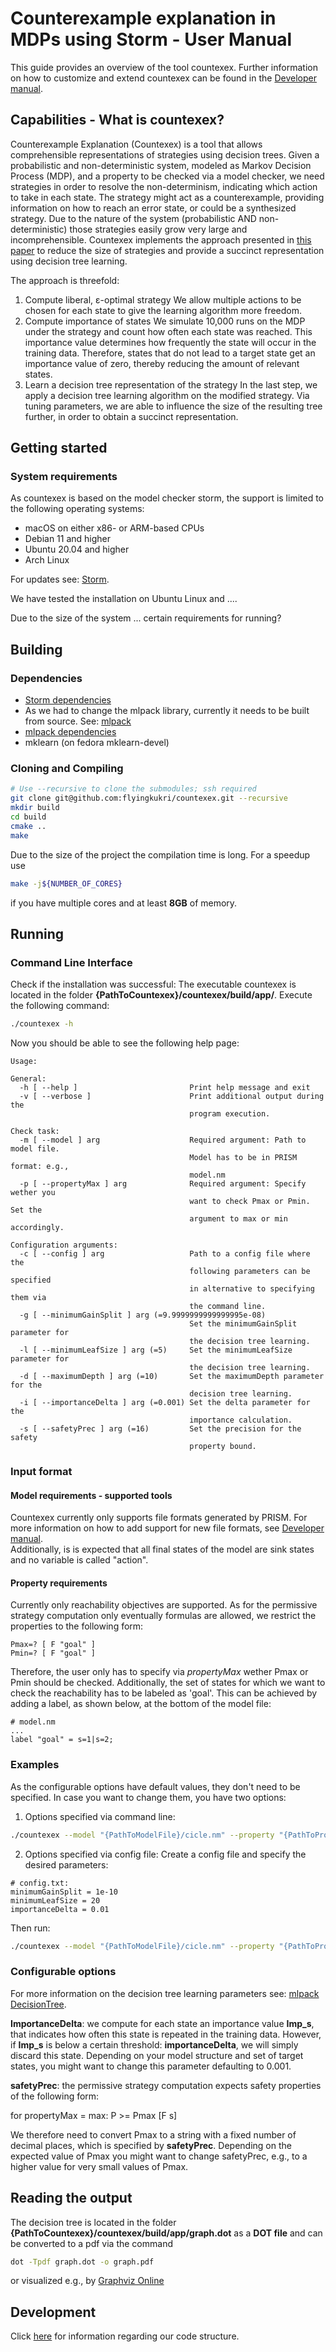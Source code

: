 # Counterexample explanation in MDPs using Storm - User Manual
This guide provides an overview of the tool countexex.
Further information on how to customize and extend countexex can be found in the [Developer manual](doc/develop.md).

## Capabilities - What is countexex?
Counterexample Explanation (Countexex) is a tool that allows comprehensible representations of strategies using decision trees.
Given a probabilistic and non-deterministic system, modeled as Markov Decision Process (MDP), and a property to be checked via a model checker, we need strategies in order to resolve the non-determinism, indicating which action to take in each state. The strategy might act as a counterexample, providing information on how to reach an error state, or could be a synthesized strategy. Due to the nature of the system (probabilistic AND non-deterministic) those strategies easily grow very large and incomprehensible. Countexex implements the approach presented in [this paper](https://link.springer.com/chapter/10.1007/978-3-319-21690-4_10) to reduce the size of strategies and provide a succinct representation using decision tree learning. 

The approach is threefold:

1. Compute liberal, &epsilon;-optimal strategy
  We allow multiple actions to be chosen for each state to give the learning algorithm more freedom.
2. Compute importance of states
  We simulate 10,000 runs on the MDP under the strategy and count how often each state was reached. This importance value determines how frequently the state will occur in the training data. Therefore, states that do not lead to a target state get an importance value of zero, thereby reducing the amount of relevant states.
3. Learn a decision tree representation of the strategy
  In the last step, we apply a decision tree learning algorithm on the modified strategy. Via tuning parameters, we are able to influence the size of the resulting tree further, in order to obtain a succinct representation.
    

## Getting started
### System requirements 
As countexex is based on the model checker storm, the support is limited to the following operating systems: 
* macOS on either x86- or ARM-based CPUs
* Debian 11 and higher
* Ubuntu 20.04 and higher
* Arch Linux 

For updates see: [Storm](https://www.stormchecker.org/documentation/obtain-storm/build.html).

We have tested the installation on Ubuntu Linux and ....

Due to the size of the system ... certain requirements for running? 
## Building
### Dependencies
- [Storm dependencies](https://www.stormchecker.org/documentation/obtain-storm/dependencies.html#general-dependencies)
- As we had to change the mlpack library, currently it needs to be built from source. See: [mlpack](https://github.com/mlpack/mlpack)
- [mlpack dependencies](https://github.com/mlpack/mlpack#2-dependencies)
- mklearn (on fedora mklearn-devel)


### Cloning and Compiling
```bash
# Use --recursive to clone the submodules; ssh required
git clone git@github.com:flyingkukri/countexex.git --recursive
mkdir build
cd build
cmake ..
make
```

Due to the size of the project the compilation time is long. For a speedup use 
```bash
make -j${NUMBER_OF_CORES}
```

if you have multiple cores and at least **8GB** of memory.

## Running

### Command Line Interface
Check if the installation was successful: The executable countexex is located in the folder **{PathToCountexex}/countexex/build/app/**. Execute the following command:
```bash
./countexex -h
```

Now you should be able to see the following help page:
```
Usage:

General:
  -h [ --help ]                         Print help message and exit
  -v [ --verbose ]                      Print additional output during the 
                                        program execution.

Check task:
  -m [ --model ] arg                    Required argument: Path to model file. 
                                        Model has to be in PRISM format: e.g., 
                                        model.nm
  -p [ --propertyMax ] arg              Required argument: Specify wether you 
                                        want to check Pmax or Pmin. Set the 
                                        argument to max or min accordingly.

Configuration arguments:
  -c [ --config ] arg                   Path to a config file where the 
                                        following parameters can be specified 
                                        in alternative to specifying them via 
                                        the command line.
  -g [ --minimumGainSplit ] arg (=9.9999999999999995e-08)
                                        Set the minimumGainSplit parameter for 
                                        the decision tree learning.
  -l [ --minimumLeafSize ] arg (=5)     Set the minimumLeafSize parameter for 
                                        the decision tree learning.
  -d [ --maximumDepth ] arg (=10)       Set the maximumDepth parameter for the 
                                        decision tree learning.
  -i [ --importanceDelta ] arg (=0.001) Set the delta parameter for the 
                                        importance calculation.
  -s [ --safetyPrec ] arg (=16)         Set the precision for the safety 
                                        property bound.
```

### Input format

#### Model requirements - supported tools
Countexex currently only supports file formats generated by PRISM. For more information on how to add support for new file formats, see [Developer manual](doc/develop.md).  
Additionally, is is expected that all final states of the model are sink states and no variable is called "action".

#### Property requirements
Currently only reachability objectives are supported. As for the permissive strategy computation only eventually formulas are allowed, we restrict the properties to the following form: 

```
Pmax=? [ F "goal" ]
Pmin=? [ F "goal" ]
```

Therefore, the user only has to specify via *propertyMax* wether Pmax or Pmin should be checked.
Additionally, the set of states for which we want to check the reachability has to be labeled as 'goal'. This can be achieved by adding a label, as shown below, at the bottom of the model file:

```
# model.nm 
...
label "goal" = s=1|s=2;
```

### Examples
As the configurable options have default values, they don't need to be specified.
In case you want to change them, you have two options: 

1. Options specified via command line:

```bash
./countexex --model "{PathToModelFile}/cicle.nm" --property "{PathToPropertyFile}/default.props" -l 1 -d 100 -i 0.01
```

2. Options specified via config file: 
Create a config file and specify the desired parameters:

```
# config.txt:
minimumGainSplit = 1e-10
minimumLeafSize = 20
importanceDelta = 0.01
```

Then run: 
```bash
./countexex --model "{PathToModelFile}/cicle.nm" --property "{PathToPropertyFile}/default.props" -c "{PathToConfigFile}/config.txt"
```

### Configurable options

For more information on the decision tree learning parameters see: [mlpack DecisionTree](https://mlpack.org/doc/mlpack-3.3.1/doxygen/classmlpack_1_1tree_1_1DecisionTree.html).


**ImportanceDelta**: we compute for each state an importance value **Imp_s**, that indicates how often this state is repeated in the training data. However, if **Imp_s** is below a certain threshold: **importanceDelta**, we will simply discard this state. Depending on your model structure and set of target states, you might want to change this parameter defaulting to 0.001. 

**safetyPrec**: the permissive strategy computation expects safety properties of the following form: 

for propertyMax = max:  P >= Pmax [F s] 

We therefore need to convert Pmax to a string with a fixed number of decimal places, which is specified by **safetyPrec**. Depending on the expected value of Pmax you might want to change safetyPrec, e.g., to a higher value for very small values of Pmax.  

## Reading the output
The decision tree is located in the folder **{PathToCountexex}/countexex/build/app/graph.dot** as a **DOT file** and can be converted to a pdf via the command 
```bash
dot -Tpdf graph.dot -o graph.pdf
```
or visualized e.g., by [Graphviz Online](https://dreampuf.github.io/GraphvizOnline/)

## Development
Click [here](doc/develop.md) for information regarding our code structure.